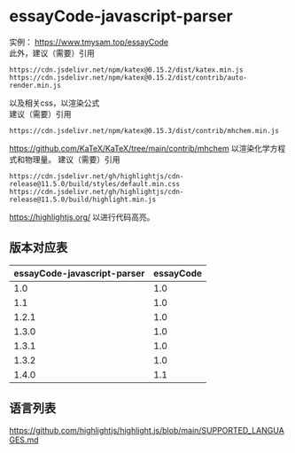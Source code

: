 # essayCode-javascript-parser
实例： https://www.tmysam.top/essayCode  
此外，建议（需要）引用
```
https://cdn.jsdelivr.net/npm/katex@0.15.2/dist/katex.min.js
https://cdn.jsdelivr.net/npm/katex@0.15.2/dist/contrib/auto-render.min.js
```
以及相关css，以渲染公式  
建议（需要）引用
```
https://cdn.jsdelivr.net/npm/katex@0.15.3/dist/contrib/mhchem.min.js
```
https://github.com/KaTeX/KaTeX/tree/main/contrib/mhchem
以渲染化学方程式和物理量。
建议（需要）引用
```
https://cdn.jsdelivr.net/gh/highlightjs/cdn-release@11.5.0/build/styles/default.min.css
https://cdn.jsdelivr.net/gh/highlightjs/cdn-release@11.5.0/build/highlight.min.js
```
https://highlightjs.org/
以进行代码高亮。

## 版本对应表  
| essayCode-javascript-parser | essayCode |
|-----------------------------|-----------|
| 1.0                         |       1.0 |
| 1.1                         |       1.0 |
| 1.2.1                       |       1.0 |
| 1.3.0                       |       1.0 |
| 1.3.1                       |       1.0 |
| 1.3.2                       |       1.0 |
| 1.4.0                       |       1.1 |

## 语言列表
https://github.com/highlightjs/highlight.js/blob/main/SUPPORTED_LANGUAGES.md